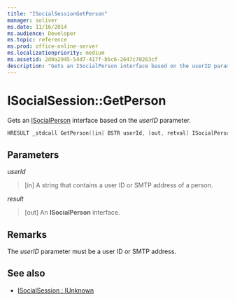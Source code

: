 ```yaml
---
title: "ISocialSessionGetPerson"
manager: soliver
ms.date: 11/16/2014
ms.audience: Developer
ms.topic: reference
ms.prod: office-online-server
ms.localizationpriority: medium
ms.assetid: 2d0a2945-54d7-417f-b5c6-2647c70263cf
description: "Gets an ISocialPerson interface based on the userID parameter."
---
```


# ISocialSession::GetPerson

Gets an [ISocialPerson](isocialpersoniunknown.md) interface based on the  _userID_ parameter. 
  
```cpp
HRESULT _stdcall GetPerson([in] BSTR userId, [out, retval] ISocialPerson** result);
```

## Parameters

_userId_
  
> [in] A string that contains a user ID or SMTP address of a person.
    
_result_
  
> [out] An **ISocialPerson** interface. 
    
## Remarks

The  _userID_ parameter must be a user ID or SMTP address. 
  
## See also

- [ISocialSession : IUnknown](isocialsessioniunknown.md)


